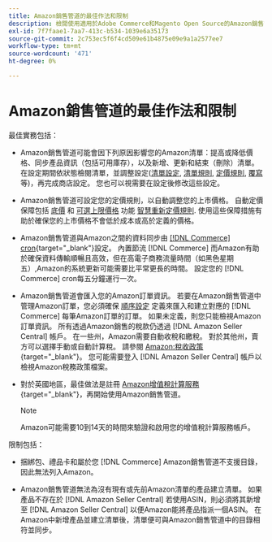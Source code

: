 ```yaml
---
title: Amazon銷售管道的最佳作法和限制
description: 檢閱使用適用於Adobe Commerce和Magento Open Source的Amazon銷售管道時的最佳作法和限制。
exl-id: 7f7faae1-7aa7-413c-b534-1039e6a35173
source-git-commit: 2c753ec5f6f4cd509e61b4875e09e9a1a2577ee7
workflow-type: tm+mt
source-wordcount: '471'
ht-degree: 0%

---
```


# Amazon銷售管道的最佳作法和限制

最佳實務包括：

- Amazon銷售管道可能會因下列原因影響您的Amazon清單：提高或降低價格、同步產品資訊（包括可用庫存），以及新增、更新和結束（刪除）清單。 在設定期間依狀態檢閱清單，並調整設定([清單設定](./listing-settings.md), [清單規則](./listing-rules.md), [定價規則](./pricing-products.md), [覆寫](./overrides.md)等)，再完成商店設定。 您也可以視需要在設定後修改這些設定。

- Amazon銷售管道可設定您的定價規則，以自動調整您的上市價格。 自動定價保障包括 [底價](./floor-price.md) 和 [可選上限價格](./optional-ceiling-price.md) 功能 [智慧重新定價規則](./intelligent-repricing-rules.md). 使用這些保障措施有助於確保您的上市價格不會低於成本或高於定義的價格。

- Amazon銷售管道與Amazon之間的資料同步由 [[!DNL Commerce] cron](https://docs.magento.com/user-guide/system/cron.html){target=&quot;_blank&quot;}設定。 內置節流 [!DNL Commerce] 而Amazon有助於確保資料傳輸順暢且高效，但在高電子商務流量時間（如黑色星期五）,Amazon的系統更新可能需要比平常更長的時間。 設定您的 [!DNL Commerce] cron每五分鐘運行一次。

- Amazon銷售管道會匯入您的Amazon訂單資訊。 若要在Amazon銷售管道中管理Amazon訂單，您必須確保 [順序設定](./order-settings.md) 定義來匯入和建立對應的 [!DNL Commerce] 每筆Amazon訂單的訂單。 如果未定義，則您只能檢視Amazon訂單資訊。 所有透過Amazon銷售的稅款仍透過 [!DNL Amazon Seller Central] 帳戶。 在一些州，Amazon需要自動收稅和繳稅。 對於其他州，賣方可以選擇手動或自動計算稅。 請參閱 [Amazon:稅收政策](https://sellercentral.amazon.com/gp/help/external/help.html?itemID=200405820&amp;language=en_US/){target=&quot;_blank&quot;}。 您可能需要登入 [!DNL Amazon Seller Central] 帳戶以檢視Amazon稅務政策檔案。

- 對於英國地區，最佳做法是註冊 [Amazon增值稅計算服務](https://sell.amazon.co.uk/learn/vat-resources/){target=&quot;_blank&quot;}，再開始使用Amazon銷售管道。


   >[!NOTE]
   >
   >Amazon可能需要10到14天的時間來驗證和啟用您的增值稅計算服務帳戶。

限制包括：

- 捆綁包、禮品卡和屬於您 [!DNL Commerce] Amazon銷售管道不支援目錄，因此無法列入Amazon。

- Amazon銷售管道無法為沒有現有或先前Amazon清單的產品建立清單。 如果產品不存在於 [!DNL Amazon Seller Central] 若使用ASIN，則必須將其新增至 [!DNL Amazon Seller Central] 以便Amazon能將產品指派一個ASIN。 在Amazon中新增產品並建立清單後，清單便可與Amazon銷售管道中的目錄相符並同步。
